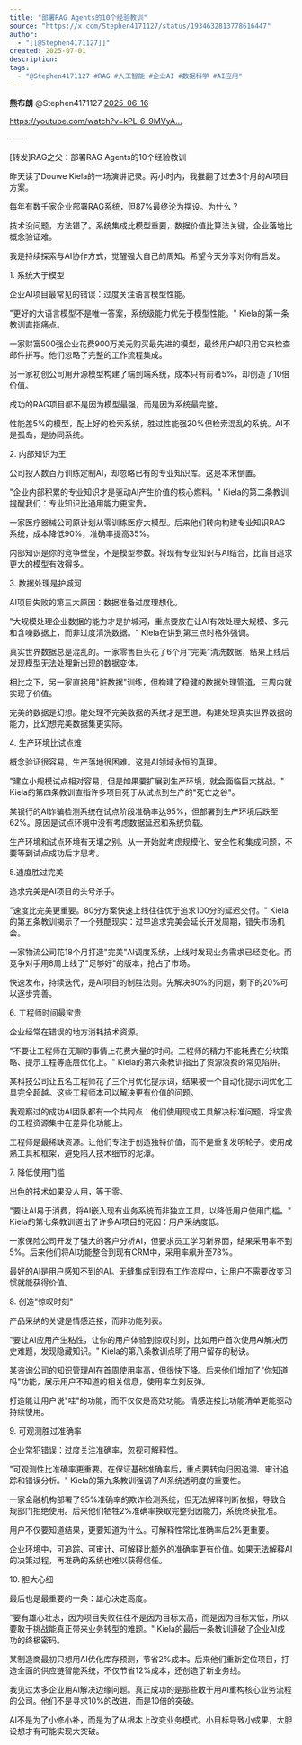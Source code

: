 ```yaml
---
title: "部署RAG Agents的10个经验教训"
source: "https://x.com/Stephen4171127/status/1934632813778616447"
author:
  - "[[@Stephen4171127]]"
created: 2025-07-01
description:
tags:
  - "@Stephen4171127 #RAG #人工智能 #企业AI #数据科学 #AI应用"
---
```

**熊布朗** @Stephen4171127 [2025-06-16](https://x.com/Stephen4171127/status/1934632813778616447)

https://youtube.com/watch?v=kPL-6-9MVyA…

——

\[转发\]RAG之父：部署RAG Agents的10个经验教训

昨天读了Douwe Kiela的一场演讲记录。两小时内，我推翻了过去3个月的AI项目方案。  
  
每年有数千家企业部署RAG系统，但87%最终沦为摆设。为什么？  
  
技术没问题，方法错了。系统集成比模型重要，数据价值比算法关键，企业落地比概念验证难。  
  
我是持续探索与AI协作方式，觉醒强大自己的周知。希望今天分享对你有启发。  
  
1\. 系统大于模型

企业AI项目最常见的错误：过度关注语言模型性能。

"更好的大语言模型不是唯一答案，系统级能力优先于模型性能。" Kiela的第一条教训直指痛点。

一家财富500强企业花费900万美元购买最先进的模型，最终用户却只用它来检查邮件拼写。他们忽略了完整的工作流程集成。

另一家初创公司用开源模型构建了端到端系统，成本只有前者5%，却创造了10倍价值。

成功的RAG项目都不是因为模型最强，而是因为系统最完整。

性能差5%的模型，配上好的检索系统，胜过性能强20%但检索混乱的系统。AI不是孤岛，是协同系统。  
  
2\. 内部知识为王

公司投入数百万训练定制AI，却忽略已有的专业知识库。这是本末倒置。

"企业内部积累的专业知识才是驱动AI产生价值的核心燃料。" Kiela的第二条教训提醒我们：专业知识比通用能力更宝贵。

一家医疗器械公司原计划从零训练医疗大模型。后来他们转向构建专业知识RAG系统，成本降低90%，准确率提高35%。

内部知识是你的竞争壁垒，不是模型参数。将现有专业知识与AI结合，比盲目追求更大的模型有效得多。  
  
3\. 数据处理是护城河

AI项目失败的第三大原因：数据准备过度理想化。

"大规模处理企业数据的能力才是护城河，重点要放在让AI有效处理大规模、多元和含噪数据上，而非过度清洗数据。" Kiela在讲到第三点时格外强调。

真实世界数据总是混乱的。一家零售巨头花了6个月"完美"清洗数据，结果上线后发现模型无法处理新出现的数据变体。

相比之下，另一家直接用"脏数据"训练，但构建了稳健的数据处理管道，三周内就实现了价值。

完美的数据是幻想。能处理不完美数据的系统才是王道。构建处理真实世界数据的能力，比幻想完美数据集更实际。  
  
4\. 生产环境比试点难

概念验证很容易，生产落地很困难。这是AI领域永恒的真理。

"建立小规模试点相对容易，但是如果要扩展到生产环境，就会面临巨大挑战。" Kiela的第四条教训直指许多项目死于从试点到生产的"死亡之谷"。

某银行的AI诈骗检测系统在试点阶段准确率达95%，但部署到生产环境后跌至62%。原因是试点环境中没有考虑数据延迟和系统负载。

生产环境和试点环境有天壤之别。从一开始就考虑规模化、安全性和集成问题，不要等到试点成功后才思考。  
  
5.速度胜过完美

追求完美是AI项目的头号杀手。

"速度比完美更重要。80分方案快速上线往往优于追求100分的延迟交付。" Kiela的第五条教训揭示了一个残酷现实：过早追求完美会延长开发周期，错失市场机会。

一家物流公司花18个月打造"完美"AI调度系统，上线时发现业务需求已经变化。而竞争对手用8周上线了"足够好"的版本，抢占了市场。

快速发布，持续迭代，是AI项目的制胜法则。先解决80%的问题，剩下的20%可以逐步完善。  
  
6\. 工程师时间最宝贵

企业经常在错误的地方消耗技术资源。

"不要让工程师在无聊的事情上花费大量的时间。工程师的精力不能耗费在分块策略、提示工程等底层优化上。" Kiela的第六条教训指出了资源浪费的常见陷阱。

某科技公司让五名工程师花了三个月优化提示词，结果被一个自动化提示词优化工具完全超越。这些工程师本可以解决更有价值的问题。

我观察过的成功AI团队都有一个共同点：他们使用现成工具解决标准问题，将宝贵的工程资源集中在差异化功能上。

工程师是最稀缺资源。让他们专注于创造独特价值，而不是重复发明轮子。使用成熟工具和框架，避免陷入技术细节的泥潭。  
  
7\. 降低使用门槛

出色的技术如果没人用，等于零。

"要让AI易于消费，将AI嵌入现有业务系统而非独立工具，以降低用户使用门槛。" Kiela的第七条教训道出了许多AI项目的死因：用户采纳度低。

一家保险公司开发了强大的客户分析AI，但要求员工学习新界面，结果采用率不到5%。后来他们将AI功能整合到现有CRM中，采用率飙升至78%。

最好的AI是用户感知不到的AI。无缝集成到现有工作流程中，让用户不需要改变习惯就能获得价值。  
  
8\. 创造"惊叹时刻"

产品采纳的关键是情感连接，而非功能列表。

"要让AI应用产生粘性，让你的用户体验到惊叹时刻，比如用户首次使用AI解决历史难题，发现隐藏知识。" Kiela的第八条教训点明了用户留存的秘诀。

某咨询公司的知识管理AI在首周使用率高，但很快下降。后来他们增加了"你知道吗"功能，展示用户不知道的相关信息，使用率立刻反弹。

打造能让用户说"哇"的功能，而不仅仅是高效功能。情感连接比功能清单更能驱动持续使用。  
  
9\. 可观测胜过准确率

企业常犯错误：过度关注准确率，忽视可解释性。

"可观测性比准确率更重要。在保证基础准确率后，重点要转向归因追溯、审计追踪和错误分析。" Kiela的第九条教训强调了AI系统透明度的重要性。

一家金融机构部署了95%准确率的欺诈检测系统，但无法解释判断依据，导致合规部门拒绝使用。后来他们牺牲2%准确率换取完整归因能力，系统终获批准。

用户不仅要知道结果，更要知道为什么。可解释性常比准确率后2%更重要。

企业环境中，可追踪、可审计、可解释比额外的准确率更有价值。如果无法解释AI的决策过程，再准确的系统也难以获得信任。  
  
10\. 胆大心细

最后也是最重要的一条：雄心决定高度。

"要有雄心壮志，因为项目失败往往不是因为目标太高，而是因为目标太低，所以要敢于挑战能真正带来业务转型的难题。" Kiela的最后一条教训道破了企业AI成功的终极密码。

某制造商最初只想用AI优化库存预测，节省2%成本。后来他们重新定位项目，打造全面的供应链智能系统，不仅节省12%成本，还创造了新业务线。

我见过太多企业用AI解决边缘问题。真正成功的是那些敢于用AI重构核心业务流程的公司。他们不是寻求10%的改进，而是10倍的突破。

AI不是为了小修小补，而是为了从根本上改变业务模式。小目标导致小成果，大胆设想才有可能实现大突破。
